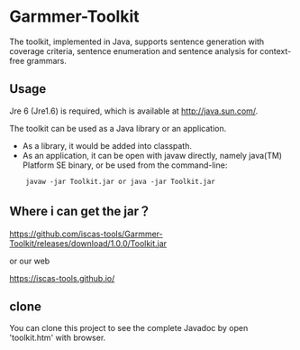 # Garmmer-Toolkit
The toolkit, implemented in Java, supports sentence generation with coverage criteria, sentence enumeration and sentence analysis for context-free grammars.

## Usage

 Jre 6 (Jre1.6) is required, which is available at http://java.sun.com/.

 The toolkit can be used as a Java library or an application.

* As a library, it would be added into classpath.
* As an application, it can be open with javaw directly, namely java(TM) Platform SE binary,
or be used from the command-line:
```{r, engine='bash', count_lines}
    javaw -jar Toolkit.jar or java -jar Toolkit.jar
```
## Where i can get the jar？
https://github.com/iscas-tools/Garmmer-Toolkit/releases/download/1.0.0/Toolkit.jar 

or our web

https://iscas-tools.github.io/
## clone

You can clone this project to see the complete Javadoc by open 'toolkit.htm' with browser.
